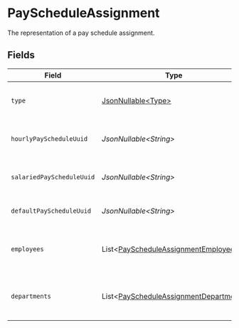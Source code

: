 # PayScheduleAssignment

The representation of a pay schedule assignment.


## Fields

| Field                                                                                                | Type                                                                                                 | Required                                                                                             | Description                                                                                          |
| ---------------------------------------------------------------------------------------------------- | ---------------------------------------------------------------------------------------------------- | ---------------------------------------------------------------------------------------------------- | ---------------------------------------------------------------------------------------------------- |
| `type`                                                                                               | [JsonNullable\<Type>](../../models/components/Type.md)                                               | :heavy_minus_sign:                                                                                   | The pay schedule assignment type.                                                                    |
| `hourlyPayScheduleUuid`                                                                              | *JsonNullable\<String>*                                                                              | :heavy_minus_sign:                                                                                   | Pay schedule for hourly employees.                                                                   |
| `salariedPayScheduleUuid`                                                                            | *JsonNullable\<String>*                                                                              | :heavy_minus_sign:                                                                                   | Pay schedule for salaried employees.                                                                 |
| `defaultPayScheduleUuid`                                                                             | *JsonNullable\<String>*                                                                              | :heavy_minus_sign:                                                                                   | Default pay schedule for employees.                                                                  |
| `employees`                                                                                          | List\<[PayScheduleAssignmentEmployee](../../models/components/PayScheduleAssignmentEmployee.md)>     | :heavy_minus_sign:                                                                                   | List of employees and their pay schedules.                                                           |
| `departments`                                                                                        | List\<[PayScheduleAssignmentDepartment](../../models/components/PayScheduleAssignmentDepartment.md)> | :heavy_minus_sign:                                                                                   | List of departments and their pay schedules.                                                         |